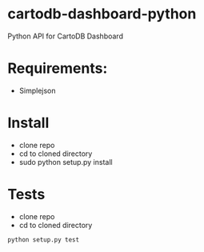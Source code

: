 cartodb-dashboard-python
========================

Python API for CartoDB Dashboard

# Requirements: 

+ Simplejson

# Install

+ clone repo
+ cd to cloned directory
+ sudo python setup.py install


# Tests

+ clone repo
+ cd to cloned directory

```bash
python setup.py test
```